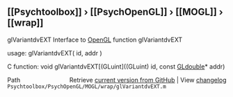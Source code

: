 ## [[Psychtoolbox]] &#8250; [[PsychOpenGL]] &#8250; [[MOGL]] &#8250; [[wrap]]

glVariantdvEXT  Interface to [OpenGL](OpenGL) function glVariantdvEXT  
  
usage:  glVariantdvEXT( id, addr )  
  
C function:  void glVariantdvEXT[(GLuint]((GLuint) id, const [GLdouble](GLdouble)\* addr)  




<div class="code_header" style="text-align:right;">
  <span style="float:left;">Path&nbsp;&nbsp;</span> <span class="counter">Retrieve <a href=
  "https://raw.github.com/Psychtoolbox-3/Psychtoolbox-3/beta/Psychtoolbox/PsychOpenGL/MOGL/wrap/glVariantdvEXT.m">current version from GitHub</a> | View <a href=
  "https://github.com/Psychtoolbox-3/Psychtoolbox-3/commits/beta/Psychtoolbox/PsychOpenGL/MOGL/wrap/glVariantdvEXT.m">changelog</a></span>
</div>
<div class="code">
  <code>Psychtoolbox/PsychOpenGL/MOGL/wrap/glVariantdvEXT.m</code>
</div>

